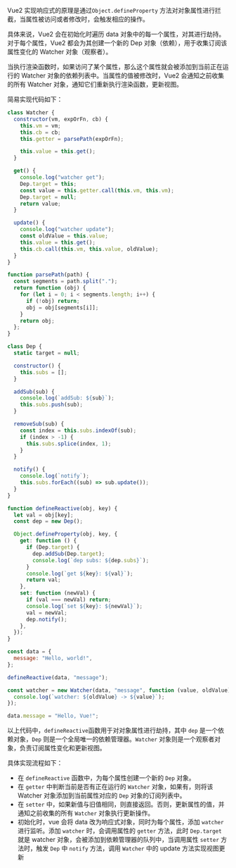 Vue2 实现响应式的原理是通过`Object.defineProperty` 方法对对象属性进行拦截，当属性被访问或者修改时，会触发相应的操作。

具体来说，Vue2 会在初始化时遍历 data 对象中的每一个属性，对其进行劫持。对于每个属性，Vue2 都会为其创建一个新的 Dep 对象（依赖），用于收集订阅该属性变化的 Watcher 对象（观察者）。

当执行渲染函数时，如果访问了某个属性，那么这个属性就会被添加到当前正在运行的 Watcher 对象的依赖列表中。当属性的值被修改时，Vue2 会通知之前收集的所有 Watcher 对象，通知它们重新执行渲染函数，更新视图。

简易实现代码如下：

```js
class Watcher {
  constructor(vm, expOrFn, cb) {
    this.vm = vm;
    this.cb = cb;
    this.getter = parsePath(expOrFn);

    this.value = this.get();
  }

  get() {
    console.log("watcher get");
    Dep.target = this;
    const value = this.getter.call(this.vm, this.vm);
    Dep.target = null;
    return value;
  }

  update() {
    console.log("watcher update");
    const oldValue = this.value;
    this.value = this.get();
    this.cb.call(this.vm, this.value, oldValue);
  }
}

function parsePath(path) {
  const segments = path.split(".");
  return function (obj) {
    for (let i = 0; i < segments.length; i++) {
      if (!obj) return;
      obj = obj[segments[i]];
    }
    return obj;
  };
}

class Dep {
  static target = null;

  constructor() {
    this.subs = [];
  }

  addSub(sub) {
    console.log(`addSub: ${sub}`);
    this.subs.push(sub);
  }

  removeSub(sub) {
    const index = this.subs.indexOf(sub);
    if (index > -1) {
      this.subs.splice(index, 1);
    }
  }

  notify() {
    console.log(`notify`);
    this.subs.forEach((sub) => sub.update());
  }
}

function defineReactive(obj, key) {
  let val = obj[key];
  const dep = new Dep();

  Object.defineProperty(obj, key, {
    get: function () {
      if (Dep.target) {
        dep.addSub(Dep.target);
        console.log(`dep subs: ${dep.subs}`);
      }
      console.log(`get ${key}: ${val}`);
      return val;
    },
    set: function (newVal) {
      if (val === newVal) return;
      console.log(`set ${key}: ${newVal}`);
      val = newVal;
      dep.notify();
    },
  });
}

const data = {
  message: "Hello, world!",
};

defineReactive(data, "message");

const watcher = new Watcher(data, "message", function (value, oldValue) {
  console.log(`watcher: ${oldValue} -> ${value}`);
});

data.message = "Hello, Vue!";
```

以上代码中，`defineReactive`函数用于对对象属性进行劫持，其中 `dep` 是一个依赖对象，`Dep` 则是一个全局唯一的依赖管理器。`Watcher` 对象则是一个观察者对象，负责订阅属性变化和更新视图。

具体实现流程如下：

- 在 `defineReactive` 函数中，为每个属性创建一个新的 `Dep` 对象。
- 在 `getter` 中判断当前是否有正在运行的 `Watcher` 对象，如果有，则将该 Watcher 对象添加到当前属性对应的 `Dep` 对象的订阅列表中。
- 在 `setter` 中，如果新值与旧值相同，则直接返回。否则，更新属性的值，并通知之前收集的所有 `Watcher` 对象执行更新操作。
- 初始化时，vue 会将 data 改为响应式对象，同时为每个属性，添加 `watcher` 进行监听。添加 `watcher` 时，会调用属性的 `getter` 方法，此时 `Dep.target` 就是 watcher 对象，会被添加到依赖管理器的队列中，当调用属性 `setter` 方法时，触发 `Dep` 中 `notify` 方法，调用 `Watcher` 中的 update 方法实现视图更新
